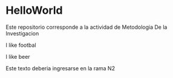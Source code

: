 # HelloWorld
Este repositorio corresponde a la actividad de Metodologia De la Investigacion 


I like footbal

I like beer


Este texto deberia ingresarse en la rama N2
